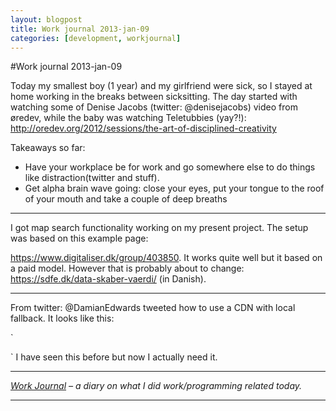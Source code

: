 ```yaml
---
layout: blogpost
title: Work journal 2013-jan-09
categories: [development, workjournal]
---
```


#Work journal 2013-jan-09

Today my smallest boy (1 year) and my girlfriend were sick, so I stayed at home working in the breaks between sicksitting. The day started with watching some of Denise Jacobs (twitter: @denisejacobs) video from øredev, while the baby was watching Teletubbies (yay?!): 
<http://oredev.org/2012/sessions/the-art-of-disciplined-creativity> 

Takeaways so far: 

*   Have your workplace be for work and go somewhere else to do things like distraction(twitter and stuff). 
*   Get alpha brain wave going: close your eyes, put your tongue to the roof of your mouth and take a couple of deep breaths 

---

I got map search functionality working on my present project. The setup was based on this example page: 

<https://www.digitaliser.dk/group/403850>. It works quite well but it based on a paid model. However that is probably about to change: <https://sdfe.dk/data-skaber-vaerdi/> (in Danish). 

---

From twitter: @DamianEdwards tweeted how to use a CDN with local fallback. It looks like this: 

`<script src="http://ajax.aspnetcdn.com/ajax/jquery/jquery-1.8.3.min.js"></script>
<script>
(window.jQuery || document.write('<script src="/scripts/jquery-1.8.3.min.js"><\/script>'));
</script>` I have seen this before but now I actually need it. 

---

*[Work Journal][1] – a diary on what I did work/programming related today.* 

---

 [1]: /blog/work-journal-what-workprogramming-related-did-i-learn-today